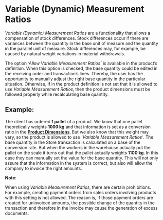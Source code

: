 # Variable (Dynamic) Measurement Ratios 

*Variable (Dynamic) Measurement Rаtios* are a functionality that allows a compensation of stock differences. Stock differences occur if there are variances between the quantity in the base unit of measure and the quantity in the parallel unit of measure. Stock differences may, for example, be caused by natural weight variations in material withdrawals. 

The option *‘Allow Variable Measurement Ratios’* is available in the product’s definition. When this option is checked, the base quantity could be edited in the receiving order and transaction’s lines. Thereby, the user has the opportunity to manually adjust the right base quantity in the particular situation. Otherwise, if in the product definition is not set that it is allowed to use *Variable Measurement Ratios*, then the product dimensions must be followed properly while recalculating base quantity.


## Example: 

The client has ordered **1 pallet** of a product. We know that one pallet theoretically weights **1000 kg** and that information is set as a conversion ratio in the **[Product Dimensions](https://github.com/ErpNetDocs/tech/blob/master/modules/general/products/product-dimensions/index.md)**. But we also know that this weight may vary, so the product is allowed to use *'Variable Measurement Ratios'*. The base quantity in the Store transaction is calculated on a base of the conversion rate. But when the workers in the warehouse actually put the pallet on the scale it turns out that the pallet actually weights **1100 kg**. In this case they can manually set the value for the base quantity. This will not only assure that the information in the system is correct, but also will allow the company to invoice the right amounts.


**Note:** 

When using *Variable Measurement Ratios*, there are certain prohibitions. For example, creating payment orders from sales orders involving products with this setting is not allowed. The reason is, if those payment orders are created for uninvoiced amounts, the possible change of the quantity in the transaction and therefore in the invoice may cause the generation of excess documents.
